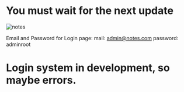 # You must wait for the next update

![notes](https://user-images.githubusercontent.com/96797238/230118468-01fa132e-1a52-4e1e-939a-e1a18899b3c5.png)

Email and Password for Login page: 
mail: admin@notes.com
password: adminroot

# Login system in development, so maybe errors.
